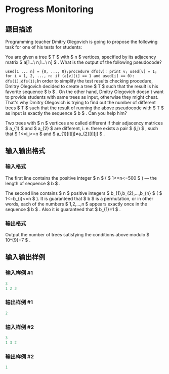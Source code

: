 # Progress Monitoring

## 题目描述

Programming teacher Dmitry Olegovich is going to propose the following task for one of his tests for students:

You are given a tree $ T $ with $ n $ vertices, specified by its adjacency matrix $ a[1...\ n,1...\ n] $ . What is the output of the following pseudocode?

`used[1 ... n] = {0, ..., 0};procedure dfs(v): print v; used[v] = 1; for i = 1, 2, ..., n: if (a[v][i] == 1 and used[i] == 0): dfs(i);dfs(1);`In order to simplify the test results checking procedure, Dmitry Olegovich decided to create a tree $ T $ such that the result is his favorite sequence $ b $ . On the other hand, Dmitry Olegovich doesn't want to provide students with same trees as input, otherwise they might cheat. That's why Dmitry Olegovich is trying to find out the number of different trees $ T $ such that the result of running the above pseudocode with $ T $ as input is exactly the sequence $ b $ . Can you help him?

Two trees with $ n $ vertices are called different if their adjacency matrices $ a_{1} $ and $ a_{2} $ are different, i. e. there exists a pair $ (i,j) $ , such that $ 1<=i,j<=n $ and $ a_{1}[i][j]≠a_{2}[i][j] $ .

## 输入输出格式

### 输入格式

The first line contains the positive integer $ n $ ( $ 1<=n<=500 $ ) — the length of sequence $ b $ .

The second line contains $ n $ positive integers $ b_{1},b_{2},...,b_{n} $ ( $ 1<=b_{i}<=n $ ). It is guaranteed that $ b $ is a permutation, or in other words, each of the numbers $ 1,2,...,n $ appears exactly once in the sequence $ b $ . Also it is guaranteed that $ b_{1}=1 $ .

### 输出格式

Output the number of trees satisfying the conditions above modulo $ 10^{9}+7 $ .

## 输入输出样例

### 输入样例 #1

```cpp
3
1 2 3

```
### 输出样例 #1

```cpp
2

```
### 输入样例 #2

```cpp
3
1 3 2

```
### 输出样例 #2

```cpp
1

```
